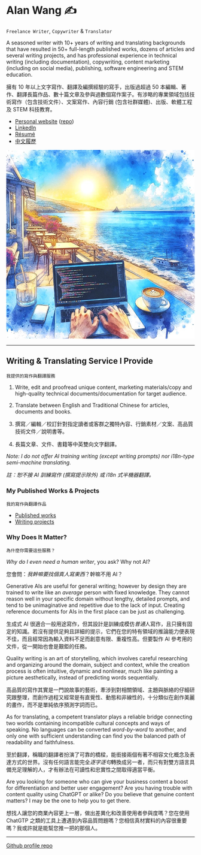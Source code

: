 # Alan Wang ✍️

`Freelance Writer`, `Copywriter` & `Translator`

A seasoned writer with 10+ years of writing and translating backgrounds that have resulted in 50+ full-length published works, dozens of articles and several writing projects, and has professional experience in technical writing (including documentation), copywriting, content marketing (including on social media), publishing, software engineering and STEM education.

擁有 10 年以上文字寫作、翻譯及編撰經驗的寫手，出版過超過 50 本編輯、著作、翻譯長篇作品、數十篇文章及參與過數個寫作案子。有涉略的專業領域包括技術寫作（包含技術文件）、文案寫作、內容行銷 (包含社群媒體)、出版、軟體工程及 STEM 科技教育。

- [Personal website](https://alankrantas.github.io/) ([repo](https://github.com/alankrantas/alankrantas.github.io))
- [LinkedIn](https://www.linkedin.com/in/alankrantas/)
- [Résumé](https://www.cake.me/krantas)
- [中文履歷](https://www.cake.me/me/krantas)

![profile](profile.jpg)

---

## Writing & Translating Service I Provide

`我提供的寫作與翻譯服務`

1. Write, edit and proofread unique content, marketing materials/copy and high-quality technical documents/documentation for target audience.
2. Translate between English and Traditional Chinese for articles, documents and books.

1. 撰寫／編輯／校訂針對指定讀者或客群之獨特內容、行銷素材／文案、高品質技術文件／說明書等。
2. 長篇文章、文件、書籍等中英雙向文字翻譯。

_Note: I do not offer AI training writing (except writing prompts) nor i18n-type semi-machine translating._

_註：恕不接 AI 訓練寫作 (撰寫提示除外) 或 i18n 式半機器翻譯。_

### My Published Works & Projects

`我的寫作與翻譯作品`

- [Published works](https://github.com/alankrantas/alankrantas/blob/main/works/published.md)
- [Writing projects](https://github.com/alankrantas/alankrantas/blob/main/works/projects.md)

### Why Does It Matter?

`為什麼你需要這些服務？`

_Why do I even need a human writer_, you ask? Why not AI?

您會問：_我幹嘛要找個真人寫東西_？幹嘛不用 AI？

Generative AIs are useful for general writing; however by design they are trained to write like an _average_ person with fixed knowledge. They cannot reason well in your specific domain without lengthy, detailed prompts, and tend to be unimaginative and repetitive due to the lack of input. Creating reference documents for AIs in the first place can be just as challenging.

生成式 AI 很適合一般用途寫作，但其設計是訓練成模仿*普通*人寫作，且只擁有固定的知識。若沒有提供足夠且詳細的提示，它們在您的特有領域的推論能力便表現不佳，而且經常因為輸入資料不足而創意有限、重複性高。但要製作 AI 參考用的文件，從一開始也會是艱鉅的任務。

Quality writing is an art of storytelling, which involves careful researching and organizing around the domain, subject and context, while the creation process is often intuitive, dynamic and nonlinear, much like painting a picture aesthetically, instead of predicting words sequentially.

高品質的寫作其實是一門說故事的藝術，牽涉到對相關領域、主題與脈絡的仔細研究跟整理，而創作過程又經常是有直覺性、動態和非線性的，十分類似在創作美麗的畫作，而不是單純依序預測字詞而已。

As for translating, a competent translator plays a reliable bridge connecting two worlds containing incompatible cultural concepts and ways of speaking. No languages can be converted _word-by-word_ to another, and only one with sufficient understanding can find you the balanced path of readability and faithfulness.

至於翻譯，稱職的翻譯者扮演了可靠的橋樑，能銜接兩個有著不相容文化概念及表達方式的世界。沒有任何語言能完全*逐字逐句*轉換成另一者，而只有對雙方語言具備充足理解的人，才有辦法在可讀性和忠實性之間取得適當平衡。

Are you looking for someone who can give your business content a boost for differentiation and better user engagement? Are you having trouble with content quality using ChatGPT or alike? Do you believe that genuine content matters? I may be the one to help you to get there.

想找人讓您的商業內容更上一層，做出差異化和改善使用者參與度嗎？您在使用 ChatGTP 之類的工具上遭遇到內容品質問題嗎？您相信真材實料的內容很重要嗎？我或許就是能幫您推一把的那個人。

---

[Github profile repo](https://github.com/alankrantas/alankrantas)
